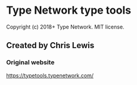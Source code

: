 # Type Network type tools

Copyright (c) 2018+ Type Network. MIT license.

## Created by Chris Lewis

### Original website

https://typetools.typenetwork.com/